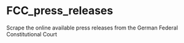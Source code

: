 # FCC_press_releases
Scrape the online available press releases from the German Federal Constitutional Court
